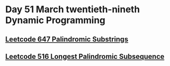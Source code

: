 # Day 51 March twentieth-nineth Dynamic Programming

## [Leetcode 647 Palindromic Substrings](https://leetcode.com/problems/palindromic-substrings/)


## [Leetcode 516 Longest Palindromic Subsequence](https://leetcode.com/problems/longest-palindromic-subsequence/)
